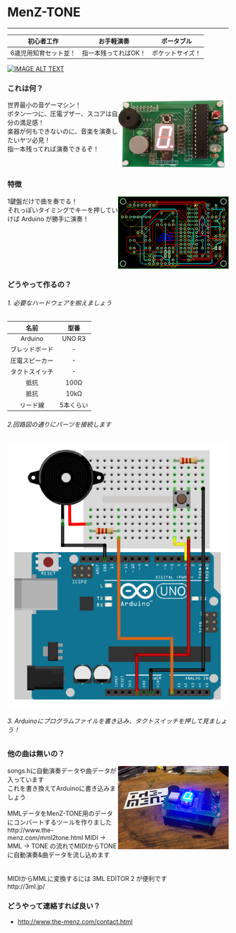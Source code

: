 # MenZ-TONE #
***

|初心者工作|お手軽演奏|ポータブル|
|:---:|:---:|:---:|
|6歳児用知育セット並！|指一本残ってればOK！|ポケットサイズ！|

[![IMAGE ALT TEXT](http://img.youtube.com/vi/f3aGDDzvwAQ/0.jpg)](http://www.youtube.com/watch?v=f3aGDDzvwAQ "Youtube video")

### これは何？ ###
<img src="https://raw.githubusercontent.com/The-MenZ/MenZ-TONE/master/photo/MenZ-TONE_real.jpg" width="50%" align="right" alt="MenZ-TONE実物">
世界最小の音ゲーマシン！<br>
ボタン一つに、圧電ブザー、スコアは自分の満足感！<br>
楽器が何もできないのに、音楽を演奏したいヤツ必見！<br>
指一本残ってれば演奏できるぞ！<br>

<br clear="all">

### 特徴 ###
<img src="https://raw.githubusercontent.com/The-MenZ/MenZ-TONE/master/photo/MenZ-TONE_circuit.png" width="50%" align="right" alt="MenZ-TONE回路図">
1鍵盤だけで曲を奏でる！<br>
それっぽいタイミングでキーを押していけば Arduino が勝手に演奏！<br>

<br clear="all">

### どうやって作るの？ ###

###### 1. 必要なハードウェアを揃えましょう  

|名前|型番|
|:---:|:---:|
|Arduino|UNO R3|
|ブレッドボード|-|
|圧電スピーカー|-|
|タクトスイッチ|-|
|抵抗|100Ω|
|抵抗|10kΩ|
|リード線|5本くらい|

###### 2.回路図の通りにパーツを接続します</dt>
![](photo/MenZ-TONE.png)

###### 3. Arduinoにプログラムファイルを書き込み、タクトスイッチを押して見ましょう！

### 他の曲は無いの？ ###
<img src="https://raw.githubusercontent.com/The-MenZ/MenZ-TONE/master/photo/MenZ-TONE_kit.jpg" width="50%" align="right" alt="MenZ-TONE回路図">
songs.hに自動演奏データや曲データが入っています<br>
これを書き換えてArduinoに書き込みましょう<br>
<br>
MMLデータをMenZ-TONE用のデータにコンバートするツールを作りました<br>
http://www.the-menz.com/mml2tone.html
MIDI -> MML -> TONE の流れでMIDIからTONEに自動演奏&曲データを流し込めます<br>
 <br>
 <br>
MIDIからMMLに変換するには 3ML EDITOR 2 が便利です<br>
http://3ml.jp/

<br clear="all">

### どうやって連絡すれば良い？ ###

* http://www.the-menz.com/contact.html
